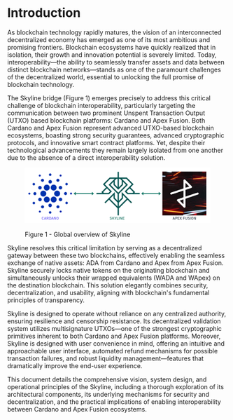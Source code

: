 # Introduction

As blockchain technology rapidly matures, the vision of an interconnected decentralized economy has emerged as one of its most ambitious and promising frontiers. Blockchain ecosystems have quickly realized that in isolation, their growth and innovation potential is severely limited. Today, interoperability—the ability to seamlessly transfer assets and data between distinct blockchain networks—stands as one of the paramount challenges of the decentralized world, essential to unlocking the full promise of blockchain technology.&#x20;

The Skyline bridge (Figure 1) emerges precisely to address this critical challenge of blockchain interoperability, particularly targeting the communication between two prominent Unspent Transaction Output (UTXO) based blockchain platforms: Cardano and Apex Fusion. Both Cardano and Apex Fusion represent advanced UTXO-based blockchain ecosystems, boasting strong security guarantees, advanced cryptographic protocols, and innovative smart contract platforms. Yet, despite their technological advancements they remain largely isolated from one another due to the absence of a direct interoperability solution.

<figure><img src=".gitbook/assets/skyline-overview.png" alt=""><figcaption><p>Figure 1 - Global overview of Skyline</p></figcaption></figure>

Skyline resolves this critical limitation by serving as a decentralized gateway between these two blockchains, effectively enabling the seamless exchange of native assets: ADA from Cardano and Apex from Apex Fusion. Skyline securely locks native tokens on the originating blockchain and simultaneously unlocks their wrapped equivalents (WADA and WApex) on the destination blockchain. This solution elegantly combines security, decentralization, and usability, aligning with blockchain's fundamental principles of transparency.

Skyline is designed to operate without reliance on any centralized authority, ensuring resilience and censorship resistance. Its decentralized validation system utilizes multisignature UTXOs—one of the strongest cryptographic primitives inherent to both Cardano and Apex Fusion platforms. Moreover, Skyline is designed with user convenience in mind, offering an intuitive and approachable user interface, automated refund mechanisms for possible transaction failures, and robust liquidity management—features that dramatically improve the end-user experience.

This document details the comprehensive vision, system design, and operational principles of the Skyline, including a thorough exploration of its architectural components, its underlying mechanisms for security and decentralization, and the practical implications of enabling interoperability between Cardano and Apex Fusion ecosystems.
